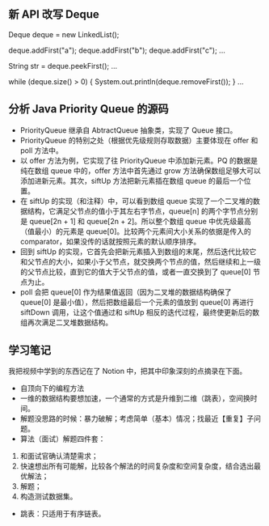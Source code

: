 ## 新 API 改写 Deque
Deque<String> deque = new LinkedList<String>();

deque.addFirst("a");
deque.addFirst("b");
deque.addFirst("c");
...

String str = deque.peekFirst();
...

while (deque.size() > 0) {
  System.out.println(deque.removeFirst());
}
...

## 分析 Java Priority Queue 的源码
- PriorityQueue 继承自 AbtractQueue 抽象类，实现了 Queue 接口。
- PriorityQueue 的特别之处（根据优先级规则存取数据）主要体现在 offer 和 poll 方法中。
- 以 offer 方法为例，它实现了往 PriorityQueue 中添加新元素。PQ 的数据是纯在数组 queue 中的，offer 方法中首先通过 grow 方法确保数组足够大可以添加进新元素。其次，siftUp 方法把新元素插在数组 queue 的最后一个位置。
- 在 siftUp 的实现（和注释）中，可以看到数组 queue 实现了一个二叉堆的数据结构，它满足父节点的值小于其左右字节点，queue[n] 的两个字节点分别是 queue[2n + 1] 和 queue[2n + 2]。所以整个数组 queue 中优先级最高（值最小）的元素是 queue[0]。比较两个元素间大小关系的依据是传入的 comparator，如果没传的话就按照元素的默认顺序排序。
- 回到 siftUp 的实现，它首先会把新元素插入到数组的末尾，然后迭代比较它和父节点的大小，如果小于父节点，就交换两个节点的值，然后继续和上一级的父节点比较，直到它的值大于父节点的值，或者一直交换到了 queue[0] 节点为止。
- poll 会把 queue[0] 作为结果值返回（因为二叉堆的数据结构确保了 queue[0] 是最小值），然后把数组最后一个元素的值放到 queue[0] 再进行 siftDown 调用，让这个值通过和 siftUp 相反的迭代过程，最终使更新后的数组再次满足二叉堆数据结构。

## 学习笔记
我把视频中学到的东西记在了 Notion 中，把其中印象深刻的点摘录在下面。
- 自顶向下的编程方法
- 一维的数据结构要想加速，一个通常的方式是升维到二维（跳表），空间换时间。
- 解题没思路的时候：暴力破解；考虑简单（基本）情况；找最近【重复】子问题。
- 算法（面试）解题四件套：
1. 和面试官确认清楚需求；
2. 快速想出所有可能解，比较各个解法的时间复杂度和空间复杂度，结合选出最优解法；
3. 解题；
4. 构造测试数据集。
- 跳表：只适用于有序链表。